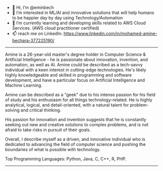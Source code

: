 - 👋 Hi, I’m @eminbech
- 👀 I’m interested in ML/AI and innovative solutions that will help humans to be happier day by day using Technology/Automation
- 🌱 I’m currently learning and developing skills related to AWS Cloud Services. (AWS cloud practitioner certified)
- 📫 reach me on LinkedIn: https://www.linkedin.com/in/mohamed-amine-bechara-377225190/
***
Amine is a 26-year-old master's degree holder in Computer Science & Artificial Intelligence - he is passionate about innovation, invention, and automation, as well as AI. Amine could be described as a tech-savvy individual with a keen interest in cutting-edge technologies. He's likely highly knowledgeable and skilled in programming and software development, and have a particular focus on Artificial Intelligence and Machine Learning.

Amine can be described as a "geek" due to his intense passion for his field of study and his enthusiasm for all things technology-related. He is highly analytical, logical, and detail-oriented, with a natural talent for problem-solving and critical thinking.

His passion for innovation and invention suggests that he is constantly seeking out new and creative solutions to complex problems, and is not afraid to take risks in pursuit of their goals.

Overall, I describe myself as a driven, and innovative individual who is dedicated to advancing the field of computer science and pushing the boundaries of what is possible with technology.

Top Programming Languages: Python, Java, C, C++, R, PHP.
***
<!---
eminbech/eminbech is a ✨ special ✨ repository because its `README.md` (this file) appears on your GitHub profile.
You can click the Preview link to take a look at your changes.
--->
